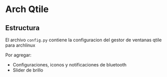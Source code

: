 # Arch Qtile

## Estructura
El archivo `config.py` contiene la configuracion del gestor de ventanas qtile para archlinux

Por agregar:
- Configuraciones, iconos y notificaciones de bluetooth
- Slider de brillo

